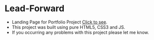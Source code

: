 # Lead-Forward
- Landing Page for Portfolio Project [Click to see](https://raulzvulunov.github.io/Lead-Forward/).
- This project was built using pure HTML5, CSS3 and JS.
- If you occurring any problems with this project please let me know.
